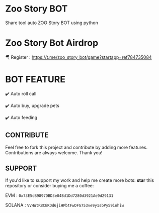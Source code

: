 # Zoo Story BOT

Share tool auto ZOO Story BOT using python

# Zoo Story Bot Airdrop 

🪂 Register : https://t.me/zoo_story_bot/game?startapp=ref784735084

# BOT FEATURE

✔️ Auto roll call

✔️ Auto buy, upgrade pets

✔️ Auto feeding


## CONTRIBUTE

Feel free to fork this project and contribute by adding more features. Contributions are always welcome. Thank you!

## SUPPORT

If you'd like to support my work and help me create more bots:
**star** this repository or consider buying me a coffee:

EVM : `0x73E5cB9897DBD3e04Bd1Dd7280d3921Ae9d29131`

SOLANA : `VVHutR8CEKDd6jiHPbtFwDFG753ve9y1sbPy59inhiw`  
